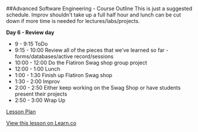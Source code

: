 

##Advanced Software Engineering - Course Outline
This is just a suggested schedule. Improv shouldn't take up a full half hour and lunch can be cut down if more time is needed for lectures/labs/projects.

**Day 6 - Review day**
+ 9 - 9:15 ToDo
+ 9:15 - 10:00 Review all of the pieces that we’ve learned so far - forms/databases/active record/sessions
+ 10:00 - 12:00 Do the Flatiron Swag shop group project
+ 12:00 - 1:00 Lunch
+ 1:00 - 1:30 Finish up Flatiron Swag shop
+ 1:30 - 2:00 Improv
+ 2:00 - 2:50 Either keep working on the Swag Shop or have students present their projects
+ 2:50 - 3:00 Wrap Up

[Lesson Plan](https://docs.google.com/a/flatironschool.com/document/d/1CP12zRV7fyJDB05e1-1gVVv_8PPQNpRny3pc9vFGRx4/edit)

<a href='https://learn.co/lessons/hs-adv-software-day6-schedule' data-visibility='hidden'>View this lesson on Learn.co</a>
